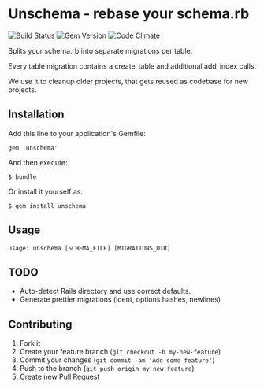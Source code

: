 # Unschema - rebase your schema.rb

[![Build Status](https://travis-ci.org/neopoly/unschema.png?branch=master)](https://travis-ci.org/neopoly/unschema) [![Gem Version](https://badge.fury.io/rb/unschema.png)](http://badge.fury.io/rb/unschema) [![Code Climate](https://codeclimate.com/github/neopoly/unschema.png)](https://codeclimate.com/github/neopoly/unschema)

Splits your schema.rb into separate migrations per table.

Every table migration contains a create_table and additional add_index calls.

We use it to cleanup older projects, that gets reused as codebase for new projects.

## Installation

Add this line to your application's Gemfile:

    gem 'unschema'

And then execute:

    $ bundle

Or install it yourself as:

    $ gem install unschema

## Usage

    usage: unschema [SCHEMA_FILE] [MIGRATIONS_DIR]

## TODO

* Auto-detect Rails directory and use correct defaults.
* Generate prettier migrations (ident, options hashes, newlines)

## Contributing

1. Fork it
2. Create your feature branch (`git checkout -b my-new-feature`)
3. Commit your changes (`git commit -am 'Add some feature'`)
4. Push to the branch (`git push origin my-new-feature`)
5. Create new Pull Request
